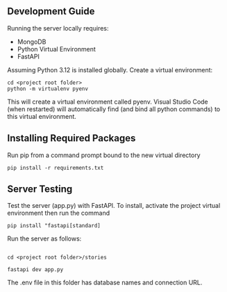 ## Development Guide

Running the server locally requires:
* MongoDB 
* Python Virtual Environment
* FastAPI

Assuming Python 3.12 is installed globally. Create a virtual environment:
```
cd <project root folder>
python -m virtualenv pyenv
```

This will create a virtual environment called pyenv. Visual Studio Code (when restarted) will automatically find (and bind all python commands) to this virtual environment. 


## Installing Required Packages
Run pip from a command prompt bound to the new virtual directory
```
pip install -r requirements.txt
```
## Server Testing
Test the server (app.py) with FastAPI. To install, activate the project virtual environment then run the command
```
pip install "fastapi[standard]
```
Run the server as follows:
```

cd <project root folder>/stories

fastapi dev app.py
```

The .env file in this folder has database names and connection URL.
